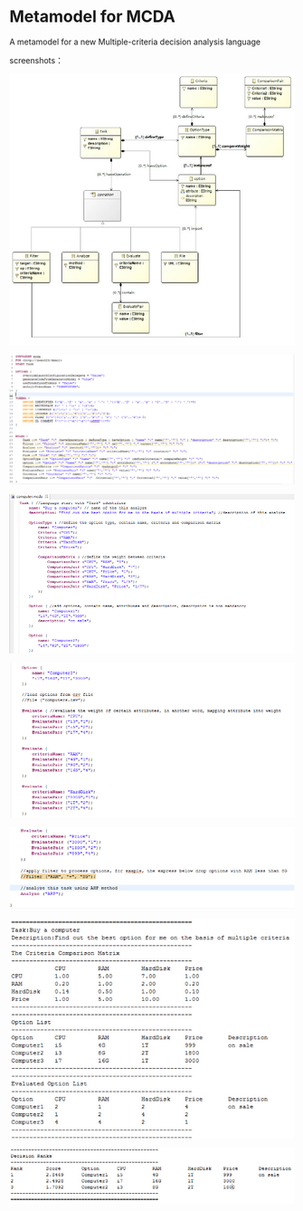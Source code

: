 # Metamodel for MCDA

A metamodel for a new Multiple-criteria decision analysis language

screenshots：

![image](https://github.com/ArthurHuo/metamodel-mcda/raw/master/screenshots/LanguageDefinition.jpg)

![image](https://github.com/ArthurHuo/metamodel-mcda/raw/master/screenshots/syntax.jpg)

![image](https://github.com/ArthurHuo/metamodel-mcda/raw/master/screenshots/example1.jpg)

![image](https://github.com/ArthurHuo/metamodel-mcda/raw/master/screenshots/example2.jpg)

![image](https://github.com/ArthurHuo/metamodel-mcda/raw/master/screenshots/example3.jpg)

![image](https://github.com/ArthurHuo/metamodel-mcda/raw/master/screenshots/result1.jpg)

![image](https://github.com/ArthurHuo/metamodel-mcda/raw/master/screenshots/result2.jpg)
